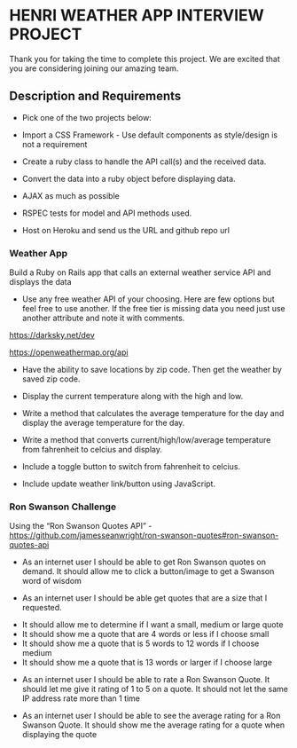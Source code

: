 # HENRI WEATHER APP INTERVIEW PROJECT

Thank you for taking the time to complete this project. We are excited that you are considering joining our amazing team.

## Description and Requirements

* Pick one of the two projects below:

* Import a CSS Framework - Use default components as style/design is not a requirement

* Create a ruby class to handle the API call(s) and the received data.

* Convert the data into a ruby object before displaying data.

* AJAX as much as possible

* RSPEC tests for model and API methods used.

* Host on Heroku and send us the URL and github repo url

### Weather App

Build a Ruby on Rails app that calls an external weather service API and displays the data

* Use any free weather API of your choosing. Here are few options but feel free to use another. If the free tier is missing data you need just use another attribute and note it with comments. 

https://darksky.net/dev

https://openweathermap.org/api

* Have the ability to save locations by zip code. Then get the weather by saved zip code.

* Display the current temperature along with the high and low.

* Write a method that calculates the average temperature for the day and display the average temperature for the day.

* Write a method that converts current/high/low/average temperature from fahrenheit to celcius and display.

* Include a toggle button to switch from fahrenheit to celcius.

* Include update weather link/button using JavaScript.

### Ron Swanson Challenge

Using the “Ron Swanson Quotes API” - https://github.com/jamesseanwright/ron-swanson-quotes#ron-swanson-quotes-api

* As an internet user I should be able to get Ron Swanson quotes on demand. It should allow me to click a button/image to get a Swanson word of wisdom

* As an internet user I should be able get quotes that are a size that I requested.

- It should allow me to determine if I want a small, medium or large quote
- It should show me a quote that are 4 words or less if I choose small
- It should show me a quote that is 5 words to 12 words if I choose medium
- It should show me a quote that is 13 words or larger if I choose large

* As an internet user I should be able to rate a Ron Swanson Quote. It should let me give it rating of 1 to 5 on a quote. It should not let the same IP address rate more than 1 time

* As an internet user I should be able to see the average rating for a Ron Swanson Quote. It should show me the average rating for a quote when displaying the quote

